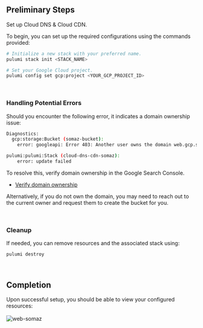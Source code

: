 ## Preliminary Steps
Set up Cloud DNS & Cloud CDN.

To begin, you can set up the required configurations using the commands provided:
```bash
# Initialize a new stack with your preferred name.
pulumi stack init <STACK_NAME>

# Set your Google Cloud project.
pulumi config set gcp:project <YOUR_GCP_PROJECT_ID>
```

<br/>

### Handling Potential Errors
Should you encounter the following error, it indicates a domain ownership issue:
```bash
Diagnostics:
  gcp:storage:Bucket (somaz-bucket):
    error: googleapi: Error 403: Another user owns the domain web.gcp.somaz.link or a parent domain...

pulumi:pulumi:Stack (cloud-dns-cdn-somaz):
    error: update failed
```

To resolve this, verify domain ownership in the Google Search Console.
- [Verify domain ownership](https://search.google.com/search-console/welcome?new_domain_name=web.gcp.somaz.link)

Alternatively, if you do not own the domain, you may need to reach out to the current owner and request them to create the bucket for you.

<br/>

### Cleanup
If needed, you can remove resources and the associated stack using:
```bash
pulumi destroy
```

<br/>

## Completion
Upon successful setup, you should be able to view your configured resources:<br/><br/>
![web-somaz](https://github.com/somaz94/pulumi-study/assets/112675579/0378e4f4-85ee-4d0f-8de8-cd4c5770038f)